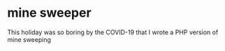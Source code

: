 # mine sweeper

This holiday was so boring by the COVID-19 that I wrote a PHP version of mine sweeping